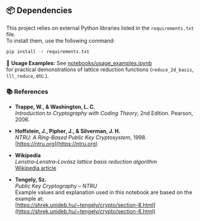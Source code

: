 ## 📦 Dependencies

This project relies on external Python libraries listed in the `requirements.txt` file.  
To install them, use the following command:

```bash
pip install -r requirements.txt
```


📘 **Usage Examples:** See [notebooks/usage_examples.ipynb](notebooks/usage_examples.ipynb)  
for practical demonstrations of lattice reduction functions (`reduce_2d_basis`, `lll_reduce`, etc.).


### 📚 References

- **Trappe, W., & Washington, L. C.**  
  *Introduction to Cryptography with Coding Theory*, 2nd Edition. Pearson, 2006.

- **Hoffstein, J., Pipher, J., & Silverman, J. H.**  
  *NTRU: A Ring-Based Public Key Cryptosystem*, 1998.  
  [https://ntru.org](https://ntru.org)

- **Wikipedia**  
  *Lenstra–Lenstra–Lovász lattice basis reduction algorithm*  
  [Wikipedia article](https://en.wikipedia.org/wiki/Lenstra%E2%80%93Lenstra%E2%80%93Lov%C3%A1sz_lattice_basis_reduction_algorithm)

- **Tengely, Sz.**  
  *Public Key Cryptography – NTRU*  
  Example values and explanation used in this notebook are based on the example at:  
  [https://shrek.unideb.hu/~tengely/crypto/section-8.html](https://shrek.unideb.hu/~tengely/crypto/section-8.html)